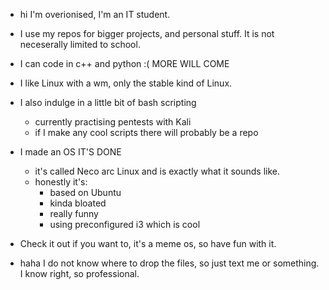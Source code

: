 - hi I'm overionised, I'm an IT student.
- I use my repos for bigger projects, and personal stuff. It is not neceserally limited to school.
- I can code in c++ and python :( MORE WILL COME
- I like Linux with a wm, only the stable kind of Linux.
- I also indulge in a little bit of bash scripting
     - currently practising pentests with Kali
     - if I make any cool scripts there will probably be a repo
- I made an OS IT'S DONE
     - it's called Neco arc Linux and is exactly what it sounds like.
     - honestly it's: 
        - based on Ubuntu
        - kinda bloated
        - really funny
        - using preconfigured i3 which is cool

- Check it out if you want to, it's a meme os, so have fun with it.

- haha I do not know where to drop the files, so just text me or something. I know right, so professional.
